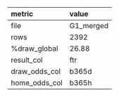 | metric        | value     |
|:--------------|:----------|
| file          | G1_merged |
| rows          | 2392      |
| %draw_global  | 26.88     |
| result_col    | ftr       |
| draw_odds_col | b365d     |
| home_odds_col | b365h     |